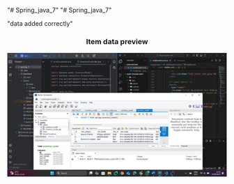 "# Spring_java_7" 
"# Spring_java_7" 

"data added correctly"
<h3 align="center">Item data preview</h3>

<p align="center">
  <img src="Screenshot (401).png" alt="screenshot" width="700">
</p>

